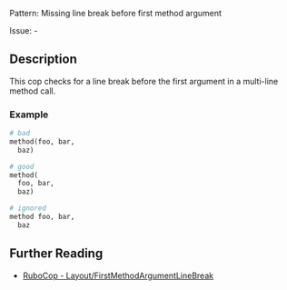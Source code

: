 Pattern: Missing line break before first method argument

Issue: -

## Description

This cop checks for a line break before the first argument in a multi-line method call.

### Example

```ruby
# bad
method(foo, bar,
  baz)

# good
method(
  foo, bar,
  baz)

# ignored
method foo, bar,
  baz
```

## Further Reading

* [RuboCop - Layout/FirstMethodArgumentLineBreak](https://rubocop.readthedocs.io/en/latest/cops_layout/#layoutfirstmethodargumentlinebreak)
